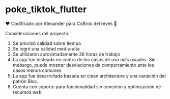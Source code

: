 # poke_tiktok_flutter

❤️ Codificado por Alexander para CoBros del revés 🚀

Consideraciones del proyecto:

1. Se priorizó calidad sobre tiempo
2. Se logró una calidad media-alta
3. Se utilizaron aproximadamente 36 horas de trabajo
4. La app fue testeada en contra de los casos de uso más usuales. Sin mebargo, puede mostrar desviaciones de comportamiento ante los casos menos comunes
5. La app fue desarrollada basada en clean architecture y una variación del patrón Bloc.
6. Cuenta con soporte para funcionalidad sin conexión y optimización de recursos web
